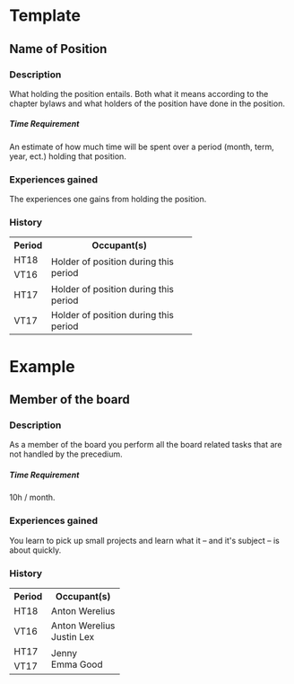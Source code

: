 # Template

## Name of Position
### Description
What holding the position entails. Both what it means according to the chapter bylaws and what holders of the position have done in the position.
##### Time Requirement
An estimate of how much time will be spent over a period (month, term, year, ect.) holding that position.
### Experiences gained
The experiences one gains from holding the position.
### History
<table style="undefined;table-layout: fixed; width: 326px">
  <tr>
    <th>Period</th>
    <th>Occupant(s)</th>
  </tr>
  <tr>
    <td>HT18</td>
    <td rowspan="2">Holder of position during this period</td>
  </tr>
  <tr>
    <td>VT16</td>
  </tr>
  <tr>
    <td>HT17</td>
    <td rowspan="1">Holder of position during this period</td>
  </tr>
  <tr>
    <td>VT17</td>
    <td rowspan="1">Holder of position during this period</td>
  </tr>
</table>

# Example

## Member of the board
### Description
As a member of the board you perform all the board related tasks that are not handled by the precedium.
##### Time Requirement
10h / month.
### Experiences gained
You learn to pick up small projects and learn what it – and it's subject – is about quickly.
### History
<table style="undefined;table-layout: fixed; width: 326px">
  <tr>
    <th>Period</th>
    <th>Occupant(s)</th>
  </tr>
  <tr>
    <td>HT18</td>
    <td rowspan="1">Anton Werelius</td>
  </tr>
  <tr>
    <td>VT16</td>
    <td rowspan="1">
      Anton Werelius
      <br />
      Justin Lex
    </td>
  </tr>
  <tr>
    <td>HT17</td>
    <td rowspan="2">
      Jenny
      <br />
      Emma Good
    </td>
  </tr>
  <tr>
    <td>VT17</td>
  </tr>
</table>
